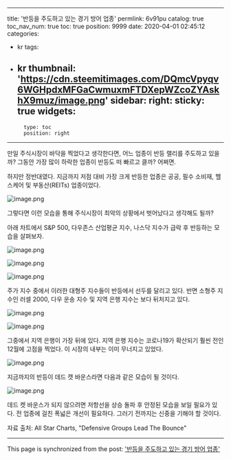 
---
title: '반등을 주도하고 있는 경기 방어 업종'
permlink: 6v91pu
catalog: true
toc_nav_num: true
toc: true
position: 9999
date: 2020-04-01 02:45:12
categories:
- kr
tags:
- kr
thumbnail: 'https://cdn.steemitimages.com/DQmcVpyqv6WGHpdxMFGaCwmuxmFTDXepWZcoZYAskhX9muz/image.png'
sidebar:
    right:
        sticky: true
widgets:
    -
        type: toc
        position: right
---


만일 주식시장이 바닥을 찍었다고 생각한다면, 어느 업종이 반등 랠리를 주도하고 있을까? 그동안 가장 많이 하락한 업종이 반등도 떠 빠르고 클까? 어쩌면.


하지만 정반대였다. 지금까지 저점 대비 가장 크게 반등한 업종은 공공, 필수 소비재, 헬스케어 및 부동산(REITs) 업종이었다.



![image.png](https://cdn.steemitimages.com/DQmcVpyqv6WGHpdxMFGaCwmuxmFTDXepWZcoZYAskhX9muz/image.png)



그렇다면 이런 모습을 통해 주식시장이 최악의 상황에서 벗어났다고 생각해도 될까?


아래 차트에서 S&P 500, 다우존스 산업평균 지수, 나스닥 지수가 급락 후 반등하는 모습을 살펴보자.



![image.png](https://cdn.steemitimages.com/DQmYc3KjrCW9tsjbXvSji5ZsKR5t7Z3svoyJUSZN8gdYtdA/image.png)



![image.png](https://cdn.steemitimages.com/DQmRS8LYZmMgfTpkhvyS8UsL2uNGa8Rz1SaoLbvELhgcKJv/image.png)



![image.png](https://cdn.steemitimages.com/DQmXzvYMncDepBx683XT8oKSme4kf4hfCyZ3DuPyi8jZrLH/image.png)



주가 지수 중에서 이러한 대형주 지수들이 반등에서 선두를 달리고 있다. 반면 소형주 지수인 러셀 2000, 다우 운송 지수 및 지역 은행 지수는 보다 뒤처지고 있다.




![image.png](https://cdn.steemitimages.com/DQmRzcLbVNxFwRcMGy92xcR2sETjKXsyRGvPFh2EXfugvnQ/image.png)



![image.png](https://cdn.steemitimages.com/DQmbbRE9oG1JeGM1vaYynL14zA3i72LMeZFjaaWkiWDHjoA/image.png)



그중에서 지역 은행이 가장 뒤에 있다. 지역 은행 지수는 코로나19가 확산되기 훨씬 전인 12월에 고점을 찍었다. 이 시장의 내부는 이미 무너지고 있었다.



![image.png](https://cdn.steemitimages.com/DQmaqxCEn41yc4K6dht9kKJ58TPcjTJvrvRQtRnHecm2qi8/image.png)



지금까지의 반등이 데드 캣 바운스라면 다음과 같은 모습이 될 것이다.



![image.png](https://cdn.steemitimages.com/DQmQBMqu1pKCDCtEzz33eymqLtReNDbu3A1o8bSk9NrqTeQ/image.png)


데드 켓 바운스가 되지 않으려면 저항선을 상승 돌파 후 안정된 모습을 보일 필요가 있다. 전 업종에 걸친 폭넓은 개선이 필요하다. 그러기 전까지는 신중을 기해야 할 것이다.


자료 출처: All Star Charts, "Defensive Groups Lead The Bounce"

- - -

This page is synchronized from the post: ['반등을 주도하고 있는 경기 방어 업종'](https://steemit.com/@pius.pius/6v91pu)
